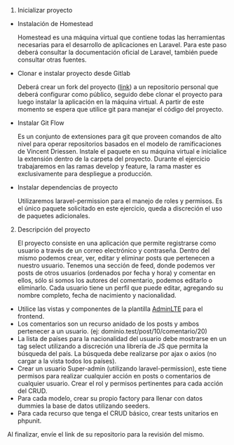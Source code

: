 1. Inicializar proyecto

*   Instalación de Homestead

    Homestead es una máquina virtual que contiene todas las herramientas necesarias para el desarrollo de aplicaciones en Laravel. Para este paso deberá consultar la documentación oficial de Laravel, también puede consultar otras fuentes.

*   Clonar e instalar proyecto desde Gitlab

    Deberá crear un fork del proyecto ([link](https://gitlab.com/luisfergago/laravel-ejercicio)) a un repositorio personal que deberá configurar como público, seguido debe clonar el proyecto para luego instalar la aplicación en la máquina virtual. A partir de este momento se espera que utilice git para manejar el código del proyecto.

*   Instalar Git Flow

    Es un conjunto de extensiones para git que proveen comandos de alto nivel para operar repositorios basados en el modelo de ramificaciones de Vincent Driessen. Instale el paquete en su máquina virtual e inicialice la extensión dentro de la carpeta del proyecto. Durante el ejercicio trabajaremos en las ramas develop y feature, la rama master es exclusivamente para despliegue a producción.

*   Instalar dependencias de proyecto

    Utilizaremos laravel-permission para el manejo de roles y permisos. Es el único paquete solicitado en este ejercicio, queda a discreción el uso de paquetes adicionales.

2. Descripción del proyecto

    El proyecto consiste en una aplicación que permite registrarse como usuario a través de un correo electrónico y contraseña. Dentro del mismo podemos crear, ver, editar y eliminar posts que pertenecen a nuestro usuario. Tenemos una sección de feed, donde podemos ver posts de otros usuarios (ordenados por fecha y hora) y comentar en ellos, sólo si somos los autores del comentario, podemos editarlo o eliminarlo. Cada usuario tiene un perfil que puede editar, agregando su nombre completo, fecha de nacimiento y nacionalidad.

*   Utilice las vistas y componentes de la plantilla [AdminLTE](https://adminlte.io/themes/AdminLTE/index2.html) para el frontend.
*   Los comentarios son un recurso anidado de los posts y ambos pertenecer a un usuario. (ej: dominio.test/post/10/comentario/20)
*   La lista de países para la nacionalidad del usuario debe mostrarse en un tag select utilizando a discreción una librería de JS que permita la búsqueda del país. La búsqueda debe realizarse por ajax o axios (no cargar a la vista todos los países).
*   Crear un usuario Super-admin (utilizando laravel-permission), este tiene permisos para realizar cualquier acción en posts o comentarios de cualquier usuario. Crear el rol y permisos pertinentes para cada acción del CRUD.
*   Para cada modelo, crear su propio factory para llenar con datos dummies la base de datos utilizando seeders.
*   Para cada recurso que tenga el CRUD básico, crear tests unitarios en phpunit.

Al finalizar, envíe el link de su repositorio para la revisión del mismo.
